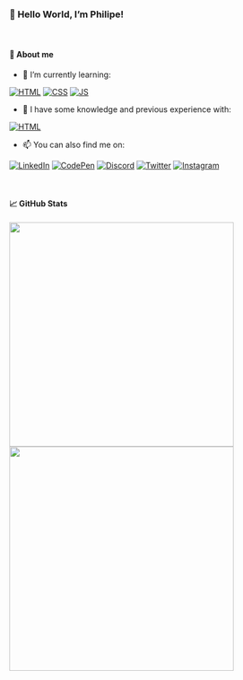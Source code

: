 ### 👋 Hello World, I’m Philipe!

<br>

#### 📌 About me

- 🌱 I’m currently learning:

[![HTML](https://img.shields.io/badge/HTML5-E34F26?style=flat&logo=html5&logoColor=white)](#) [![CSS](https://img.shields.io/badge/CSS3-1572B6?style=flat&logo=css3&logoColor=white)](#) [![JS](https://img.shields.io/badge/JavaScript-323330?style=flat&logo=javascript&logoColor=F7DF1E)](#)

- 📝 I have some knowledge and previous experience with:

[![HTML](https://img.shields.io/badge/MySQL-005C84?style=flat&logo=mysql&logoColor=white)](#)

- 📫 You can also find me on:

[![LinkedIn](https://img.shields.io/badge/LinkedIn-0077B5?style=flat&logo=linkedin&logoColor=white)](https://linkedin.com/phislipe)
[![CodePen](https://img.shields.io/badge/CodePen-303030?style=flat&logo=codepen&logoColor=white)](https://codepen.io/phislipe)
[![Discord](https://img.shields.io/badge/Discord-7289DA?style=flat&logo=discord&logoColor=white)](https://discordapp.com/users/330876903928102912)
[![Twitter](https://img.shields.io/badge/Twitter-1DA1F2?style=flat&logo=twitter&logoColor=white)](https://twitter.com/phislipe)
[![Instagram](https://img.shields.io/badge/Instagram-E4405F?style=flat&logo=instagram&logoColor=white)](https://instagram.com/phislipe)

<br>

#### 📈 GitHub Stats

<a href="https://github.com/anuraghazra/github-readme-stats">
  <img width="400em" src="https://github-readme-stats.vercel.app/api?username=phislipe&show_icons=true&theme=codeSTACKr&include_all_commits=true&count_private=true"/>
<br>
  <img width="400em" src="https://github-readme-stats.vercel.app/api/top-langs/?username=phislipe&layout=compact&langs_count=7&theme=codeSTACKr"/>
</a>
